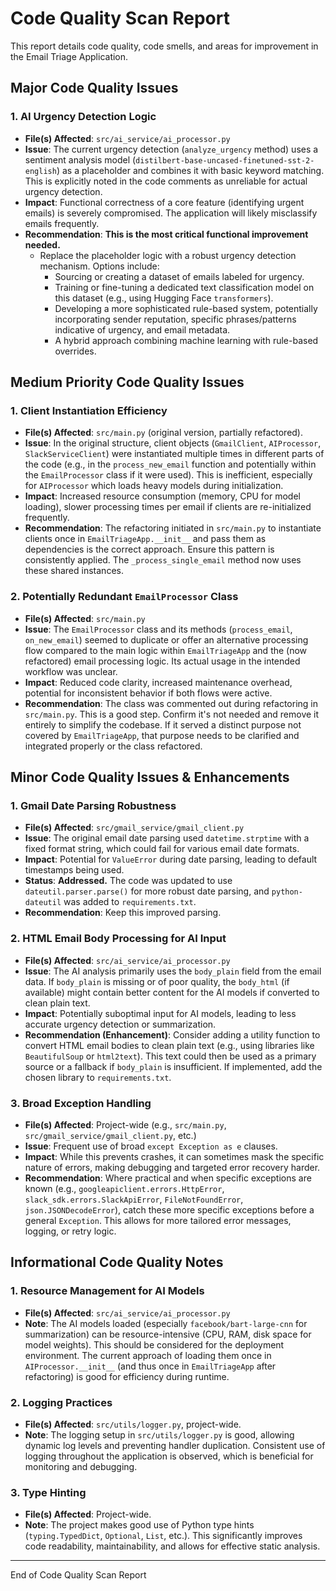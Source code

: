 # Code Quality Scan Report

This report details code quality, code smells, and areas for improvement in the Email Triage Application.

## Major Code Quality Issues

### 1. AI Urgency Detection Logic
*   **File(s) Affected**: `src/ai_service/ai_processor.py`
*   **Issue**: The current urgency detection (`analyze_urgency` method) uses a sentiment analysis model (`distilbert-base-uncased-finetuned-sst-2-english`) as a placeholder and combines it with basic keyword matching. This is explicitly noted in the code comments as unreliable for actual urgency detection.
*   **Impact**: Functional correctness of a core feature (identifying urgent emails) is severely compromised. The application will likely misclassify emails frequently.
*   **Recommendation**: **This is the most critical functional improvement needed.**
    *   Replace the placeholder logic with a robust urgency detection mechanism. Options include:
        *   Sourcing or creating a dataset of emails labeled for urgency.
        *   Training or fine-tuning a dedicated text classification model on this dataset (e.g., using Hugging Face `transformers`).
        *   Developing a more sophisticated rule-based system, potentially incorporating sender reputation, specific phrases/patterns indicative of urgency, and email metadata.
        *   A hybrid approach combining machine learning with rule-based overrides.

## Medium Priority Code Quality Issues

### 1. Client Instantiation Efficiency
*   **File(s) Affected**: `src/main.py` (original version, partially refactored).
*   **Issue**: In the original structure, client objects (`GmailClient`, `AIProcessor`, `SlackServiceClient`) were instantiated multiple times in different parts of the code (e.g., in the `process_new_email` function and potentially within the `EmailProcessor` class if it were used). This is inefficient, especially for `AIProcessor` which loads heavy models during initialization.
*   **Impact**: Increased resource consumption (memory, CPU for model loading), slower processing times per email if clients are re-initialized frequently.
*   **Recommendation**: The refactoring initiated in `src/main.py` to instantiate clients once in `EmailTriageApp.__init__` and pass them as dependencies is the correct approach. Ensure this pattern is consistently applied. The `_process_single_email` method now uses these shared instances.

### 2. Potentially Redundant `EmailProcessor` Class
*   **File(s) Affected**: `src/main.py`
*   **Issue**: The `EmailProcessor` class and its methods (`process_email`, `on_new_email`) seemed to duplicate or offer an alternative processing flow compared to the main logic within `EmailTriageApp` and the (now refactored) email processing logic. Its actual usage in the intended workflow was unclear.
*   **Impact**: Reduced code clarity, increased maintenance overhead, potential for inconsistent behavior if both flows were active.
*   **Recommendation**: The class was commented out during refactoring in `src/main.py`. This is a good step. Confirm it's not needed and remove it entirely to simplify the codebase. If it served a distinct purpose not covered by `EmailTriageApp`, that purpose needs to be clarified and integrated properly or the class refactored.

## Minor Code Quality Issues & Enhancements

### 1. Gmail Date Parsing Robustness
*   **File(s) Affected**: `src/gmail_service/gmail_client.py`
*   **Issue**: The original email date parsing used `datetime.strptime` with a fixed format string, which could fail for various email date formats.
*   **Impact**: Potential for `ValueError` during date parsing, leading to default timestamps being used.
*   **Status**: **Addressed.** The code was updated to use `dateutil.parser.parse()` for more robust date parsing, and `python-dateutil` was added to `requirements.txt`.
*   **Recommendation**: Keep this improved parsing.

### 2. HTML Email Body Processing for AI Input
*   **File(s) Affected**: `src/ai_service/ai_processor.py`
*   **Issue**: The AI analysis primarily uses the `body_plain` field from the email data. If `body_plain` is missing or of poor quality, the `body_html` (if available) might contain better content for the AI models if converted to clean plain text.
*   **Impact**: Potentially suboptimal input for AI models, leading to less accurate urgency detection or summarization.
*   **Recommendation (Enhancement)**: Consider adding a utility function to convert HTML email bodies to clean plain text (e.g., using libraries like `BeautifulSoup` or `html2text`). This text could then be used as a primary source or a fallback if `body_plain` is insufficient. If implemented, add the chosen library to `requirements.txt`.

### 3. Broad Exception Handling
*   **File(s) Affected**: Project-wide (e.g., `src/main.py`, `src/gmail_service/gmail_client.py`, etc.)
*   **Issue**: Frequent use of broad `except Exception as e` clauses.
*   **Impact**: While this prevents crashes, it can sometimes mask the specific nature of errors, making debugging and targeted error recovery harder.
*   **Recommendation**: Where practical and when specific exceptions are known (e.g., `googleapiclient.errors.HttpError`, `slack_sdk.errors.SlackApiError`, `FileNotFoundError`, `json.JSONDecodeError`), catch these more specific exceptions before a general `Exception`. This allows for more tailored error messages, logging, or retry logic.

## Informational Code Quality Notes

### 1. Resource Management for AI Models
*   **File(s) Affected**: `src/ai_service/ai_processor.py`
*   **Note**: The AI models loaded (especially `facebook/bart-large-cnn` for summarization) can be resource-intensive (CPU, RAM, disk space for model weights). This should be considered for the deployment environment. The current approach of loading them once in `AIProcessor.__init__` (and thus once in `EmailTriageApp` after refactoring) is good for efficiency during runtime.

### 2. Logging Practices
*   **File(s) Affected**: `src/utils/logger.py`, project-wide.
*   **Note**: The logging setup in `src/utils/logger.py` is good, allowing dynamic log levels and preventing handler duplication. Consistent use of logging throughout the application is observed, which is beneficial for monitoring and debugging.

### 3. Type Hinting
*   **File(s) Affected**: Project-wide.
*   **Note**: The project makes good use of Python type hints (`typing.TypedDict`, `Optional`, `List`, etc.). This significantly improves code readability, maintainability, and allows for effective static analysis.

---
End of Code Quality Scan Report 